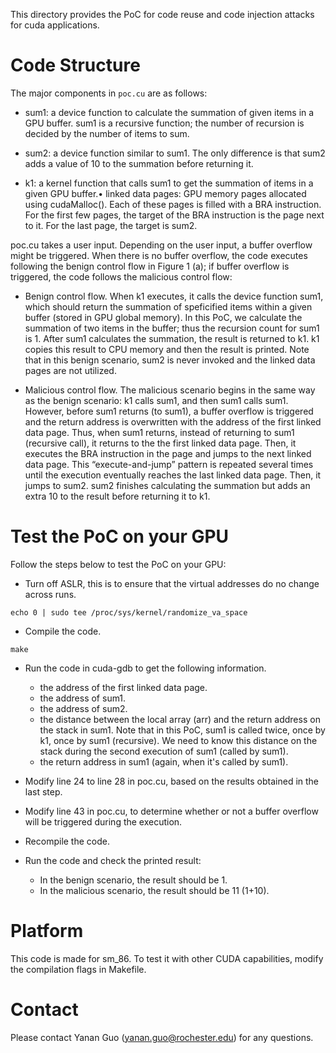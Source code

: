This directory provides the PoC for code reuse and code injection attacks for cuda applications.

# Code Structure

The major components in `poc.cu` are as follows:
- sum1: a device function to calculate the summation of given items in a GPU buffer. sum1 is a recursive function;
the number of recursion is decided by the number of items to sum.

- sum2: a device function similar to sum1. The only difference is that sum2 adds a value of 10 to the summation
before returning it.

- k1: a kernel function that calls sum1 to get the summation of items in a given GPU buffer.• linked data pages: GPU memory pages allocated using cudaMalloc(). Each of these pages is filled with a BRA instruction. For the first few pages, the target of the BRA instruction is the page next to it. For the last page, the target is sum2.

poc.cu takes a user input. Depending on the user input,
a buffer overflow might be triggered. When there is no buffer overflow, the code executes following the benign control flow in Figure 1 (a); if buffer overflow is triggered, the code follows the malicious control flow:

- Benign control flow. When k1 executes, it calls the device function sum1, which should return the summation of speficified items within a given buffer (stored in GPU global
memory). In this PoC, we calculate the summation of two items in the buffer; thus the recursion count for sum1 is 1. After sum1 calculates the summation, the result is returned to k1. k1 copies this result to CPU memory and then the result is printed. Note that in this benign scenario, sum2 is never invoked and
the linked data pages are not utilized.

- Malicious control flow. The malicious scenario begins in the same way as the benign scenario: k1 calls sum1, and then sum1 calls sum1. However, before sum1 returns (to sum1), a buffer overflow is triggered and the return address is overwritten with the address of the first linked data page. Thus, when sum1 returns, instead of returning to sum1 (recursive call), it returns to the the first linked data page. Then, it executes the BRA instruction in the page and jumps to the next linked data page. This “execute-and-jump” pattern is repeated several times until the execution eventually reaches the last linked data page. Then, it jumps to sum2. sum2 finishes calculating the summation but adds an extra 10 to the result before returning it to k1.


# Test the PoC on your GPU

Follow the steps below to test the PoC on your GPU:

- Turn off ASLR, this is to ensure that the virtual addresses do no change across runs.

```
echo 0 | sudo tee /proc/sys/kernel/randomize_va_space
```

- Compile the code.

```
make
```

- Run the code in cuda-gdb to get the following information.
    - the address of the first linked data page.
    - the address of sum1.
    - the address of sum2.
    - the distance between the local array (arr) and the return address on the stack in sum1. Note 
      that in this PoC, sum1 is called twice, once by k1, once by sum1 (recursive). We need to know 
      this distance on the stack during the second execution of sum1 (called by sum1).
    - the return address in sum1 (again, when it's called by sum1).
    
- Modify line 24 to line 28 in poc.cu, based on the results obtained in the last step.

- Modify line 43 in poc.cu, to determine whether or not a buffer overflow will be triggered 
during the execution.

- Recompile the code.

- Run the code and check the printed result:
    - In the benign scenario, the result should be 1.
    - In the malicious scenario, the result should be 11 (1+10).
    
    
# Platform

This code is made for sm_86. To test it with other CUDA capabilities, modify the compilation flags in Makefile.

# Contact

Please contact Yanan Guo (yanan.guo@rochester.edu) for any questions.
